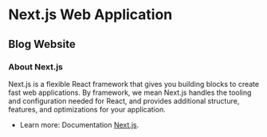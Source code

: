 
# Next.js Web Application

## Blog Website 

### About Next.js

Next.js is a flexible React framework that gives you building blocks to create fast web applications. By framework, we mean Next.js handles the tooling and configuration needed for React, and provides additional structure, features, and optimizations for your application.


* Learn more:
Documentation [Next.js](https://nextjs.org/learn/foundations/about-nextjs/what-is-nextjs).